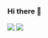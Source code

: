 ### Hi there 👋

<!--
**whyroland/whyroland** is a ✨ _special_ ✨ repository because its `README.md` (this file) appears on your GitHub profile.

Here are some ideas to get you started:

- 🔭 I’m currently working on ...
- 🌱 I’m currently learning ...
- 👯 I’m looking to collaborate on ...
- 🤔 I’m looking for help with ...
- 💬 Ask me about ...
- 📫 How to reach me: ...
- 😄 Pronouns: ...
- ⚡ Fun fact: ...
-->

<!-- ![whyroland's GitHub stats](https://github-readme-stats.vercel.app/api?username=whyroland&show_icons=true&theme=dark&count_private=true) -->

<!-- ![Top Langs](https://github-readme-stats.vercel.app/api/top-langs/?username=whyroland&theme=dark&layout=compact) -->

<a>
  <img align="center" src="https://github-readme-stats.vercel.app/api?username=whyroland&show_icons=true&theme=dark&count_private=true" />
</a>
<a>
  <img align="center" src="https://github-readme-stats.vercel.app/api/top-langs/?username=whyroland&theme=dark&layout=compact" />
</a>
